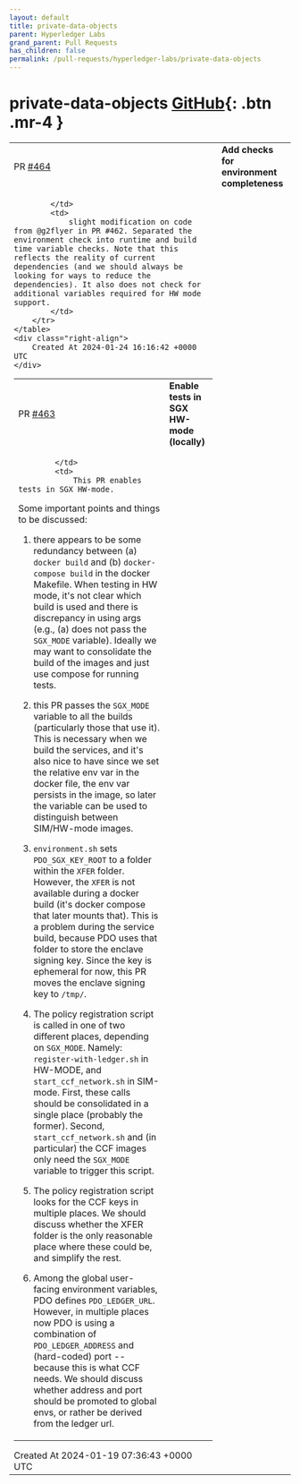 ```yaml
---
layout: default
title: private-data-objects
parent: Hyperledger Labs
grand_parent: Pull Requests
has_children: false
permalink: /pull-requests/hyperledger-labs/private-data-objects
---
```


# private-data-objects <span class="fs-3 right-align">[GitHub](https://github.com/hyperledger-labs/private-data-objects){: .btn .mr-4 }</span>


<div>
    <table>
        <tr>
            <td>
                PR <a href="https://github.com/hyperledger-labs/private-data-objects/pull/464" class=".btn">#464</a>
            </td>
            <td>
                <b>
                    Add checks for environment completeness 
                </b>
            </td>
        </tr>
        <tr>
            <td>
                
            </td>
            <td>
                slight modification on code from @g2flyer in PR #462. Separated the environment check into runtime and build time variable checks. Note that this reflects the reality of current dependencies (and we should always be looking for ways to reduce the dependencies). It also does not check for additional variables required for HW mode support.
            </td>
        </tr>
    </table>
    <div class="right-align">
        Created At 2024-01-24 16:16:42 +0000 UTC
    </div>
</div>

<div>
    <table>
        <tr>
            <td>
                PR <a href="https://github.com/hyperledger-labs/private-data-objects/pull/463" class=".btn">#463</a>
            </td>
            <td>
                <b>
                    Enable tests in SGX HW-mode (locally)
                </b>
            </td>
        </tr>
        <tr>
            <td>
                
            </td>
            <td>
                This PR enables tests in SGX HW-mode.

Some important points and things to be discussed:

1.  there appears to be some redundancy between (a) `docker build` and (b) `docker-compose build` in the docker Makefile. When testing in HW mode, it's not clear which build is used and there is discrepancy in using args (e.g., (a) does not pass the `SGX_MODE` variable). Ideally we may want to consolidate the build of the images and just use compose for running tests.

2.  this PR passes the `SGX_MODE` variable to all the builds (particularly those that use it). This is necessary when we build the services, and it's also nice to have since we set the relative env var in the docker file, the env var persists in the image, so later the variable can be used to distinguish between SIM/HW-mode images.

3. `environment.sh` sets `PDO_SGX_KEY_ROOT` to a folder within the `XFER` folder. However, the `XFER` is not available during a docker build (it's docker compose that later mounts that). This is a problem during the service build, because PDO uses that folder to store the enclave signing key. Since the key is ephemeral for now, this PR moves the enclave signing key to `/tmp/`.

4. The policy registration script is called in one of two different places, depending on `SGX_MODE`. Namely: `register-with-ledger.sh` in HW-MODE, and `start_ccf_network.sh` in SIM-mode. First, these calls should be consolidated in a single place (probably the former). Second, `start_ccf_network.sh` and (in particular) the CCF images only need the `SGX_MODE` variable to trigger this script.

5. The policy registration script looks for the CCF keys in multiple places. We should discuss whether the XFER folder is the only reasonable place where these could be, and simplify the rest.

6. Among the global user-facing environment variables, PDO defines `PDO_LEDGER_URL`. However, in multiple places now PDO is using a combination of `PDO_LEDGER_ADDRESS` and (hard-coded) port -- because this is what CCF needs. We should discuss whether address and port should be promoted to global envs, or rather be derived from the ledger url.
            </td>
        </tr>
    </table>
    <div class="right-align">
        Created At 2024-01-19 07:36:43 +0000 UTC
    </div>
</div>

